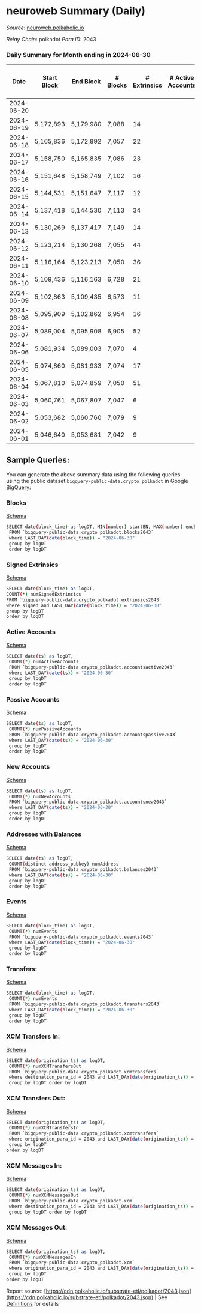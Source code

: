 # neuroweb Summary (Daily)

_Source_: [neuroweb.polkaholic.io](https://neuroweb.polkaholic.io)

*Relay Chain*: polkadot
*Para ID*: 2043



### Daily Summary for Month ending in 2024-06-30


| Date    | Start Block | End Block | # Blocks | # Extrinsics | # Active Accounts | # Passive Accounts | # New Accounts | # Addresses | # Events  | # Transfers ($USD) | # XCM Transfers In ($USD) | # XCM Transfers Out ($USD) | # XCM In | # XCM Out | Issues |
|---------|-------------|-----------|----------|--------------|-------------------|--------------------|----------------|-------------|-----------|--------------------|---------------------------|----------------------------|----------|-----------|--------|
| 2024-06-20 |  |  |  |  |  |  |  |  |  |   |   |   |  |  |  |
| 2024-06-19 | 5,172,893 | 5,179,980 | 7,088 | 14 |  |  |  | 4,602 | 1,837,309 | 81,512  |   |   |  |  |  |
| 2024-06-18 | 5,165,836 | 5,172,892 | 7,057 | 22 |  |  |  | 4,602 | 1,751,639 | 82,116  |   |   |  |  |  |
| 2024-06-17 | 5,158,750 | 5,165,835 | 7,086 | 23 |  |  |  | 4,599 | 1,713,132 | 77,811  |   |   |  |  |  |
| 2024-06-16 | 5,151,648 | 5,158,749 | 7,102 | 16 |  |  |  | 4,599 | 1,653,464 | 77,395  |   |   |  |  |  |
| 2024-06-15 | 5,144,531 | 5,151,647 | 7,117 | 12 |  |  |  | 4,599 | 1,796,596 | 82,639  |   |   |  |  |  |
| 2024-06-14 | 5,137,418 | 5,144,530 | 7,113 | 34 |  |  |  | 4,597 | 1,711,800 | 81,604  |   |   |  |  |  |
| 2024-06-13 | 5,130,269 | 5,137,417 | 7,149 | 14 |  |  |  | 4,593 | 1,844,527 | 79,030  |   |   |  |  |  |
| 2024-06-12 | 5,123,214 | 5,130,268 | 7,055 | 44 |  |  |  | 4,592 | 1,641,462 | 65,494  |   |   |  |  |  |
| 2024-06-11 | 5,116,164 | 5,123,213 | 7,050 | 36 |  |  |  | 4,590 | 1,611,473 | 57,536  |   |   |  |  |  |
| 2024-06-10 | 5,109,436 | 5,116,163 | 6,728 | 21 |  |  |  | 4,585 | 1,684,216 | 62,250  |   |   |  |  |  |
| 2024-06-09 | 5,102,863 | 5,109,435 | 6,573 | 11 |  |  |  | 4,579 | 1,522,055 | 59,751  |   |   |  |  |  |
| 2024-06-08 | 5,095,909 | 5,102,862 | 6,954 | 16 |  |  |  | 4,577 | 1,364,321 | 55,768  |   |   |  |  |  |
| 2024-06-07 | 5,089,004 | 5,095,908 | 6,905 | 52 |  |  |  | 4,574 | 1,648,101 | 62,976  |   |   |  |  |  |
| 2024-06-06 | 5,081,934 | 5,089,003 | 7,070 | 4 |  |  |  | 4,572 | 1,611,758 | 62,763  |   |   |  |  |  |
| 2024-06-05 | 5,074,860 | 5,081,933 | 7,074 | 17 |  |  |  | 4,572 | 1,659,751 | 63,751  |   |   |  |  |  |
| 2024-06-04 | 5,067,810 | 5,074,859 | 7,050 | 51 |  |  |  | 4,572 | 1,557,921 | 59,034  |   |   |  |  |  |
| 2024-06-03 | 5,060,761 | 5,067,807 | 7,047 | 6 |  |  |  | 4,566 | 1,556,001 | 60,160  |   |   |  |  |  |
| 2024-06-02 | 5,053,682 | 5,060,760 | 7,079 | 9 |  |  |  | 4,565 | 1,427,035 | 55,879  |   |   |  |  |  |
| 2024-06-01 | 5,046,640 | 5,053,681 | 7,042 | 9 |  |  |  | 4,564 | 1,616,346 | 66,339  |   |   |  |  |  |

## Sample Queries:
You can generate the above summary data using the following queries using the public dataset `bigquery-public-data.crypto_polkadot` in Google BigQuery:


### Blocks 

[Schema](https://github.com/colorfulnotion/substrate-etl/blob/main/schema/blocks.json)

```bash
SELECT date(block_time) as logDT, MIN(number) startBN, MAX(number) endBN, COUNT(*) numBlocks 
 FROM `bigquery-public-data.crypto_polkadot.blocks2043`  
 where LAST_DAY(date(block_time)) = "2024-06-30" 
 group by logDT 
 order by logDT
```

### Signed Extrinsics 

[Schema](https://github.com/colorfulnotion/substrate-etl/blob/main/schema/extrinsics.json)

```bash
SELECT date(block_time) as logDT, 
COUNT(*) numSignedExtrinsics 
FROM `bigquery-public-data.crypto_polkadot.extrinsics2043`  
where signed and LAST_DAY(date(block_time)) = "2024-06-30" 
group by logDT 
order by logDT
```

### Active Accounts 

[Schema](https://github.com/colorfulnotion/substrate-etl/blob/main/schema/accountsactive.json)

```bash
SELECT date(ts) as logDT, 
 COUNT(*) numActiveAccounts 
 FROM `bigquery-public-data.crypto_polkadot.accountsactive2043` 
 where LAST_DAY(date(ts)) = "2024-06-30" 
 group by logDT 
 order by logDT
```

### Passive Accounts 

[Schema](https://github.com/colorfulnotion/substrate-etl/blob/main/schema/accountspassive.json)

```bash
SELECT date(ts) as logDT, 
 COUNT(*) numPassiveAccounts 
 FROM `bigquery-public-data.crypto_polkadot.accountspassive2043` 
 where LAST_DAY(date(ts)) = "2024-06-30" 
 group by logDT 
 order by logDT
```

### New Accounts 

[Schema](https://github.com/colorfulnotion/substrate-etl/blob/main/schema/accountsnew.json)

```bash
SELECT date(ts) as logDT, 
 COUNT(*) numNewAccounts 
 FROM `bigquery-public-data.crypto_polkadot.accountsnew2043` 
 where LAST_DAY(date(ts)) = "2024-06-30" 
 group by logDT
 order by logDT
```

### Addresses with Balances 

[Schema](https://github.com/colorfulnotion/substrate-etl/blob/main/schema/balances.json)

```bash
SELECT date(ts) as logDT,
 COUNT(distinct address_pubkey) numAddress 
 FROM `bigquery-public-data.crypto_polkadot.balances2043` 
 where LAST_DAY(date(ts)) = "2024-06-30" 
 group by logDT 
 order by logDT
```

### Events 

[Schema](https://github.com/colorfulnotion/substrate-etl/blob/main/schema/events.json)

```bash
SELECT date(block_time) as logDT, 
 COUNT(*) numEvents 
 FROM `bigquery-public-data.crypto_polkadot.events2043` 
 where LAST_DAY(date(block_time)) = "2024-06-30" 
 group by logDT 
 order by logDT
```

### Transfers:

[Schema](https://github.com/colorfulnotion/substrate-etl/blob/main/schema/transfers.json)

```bash
SELECT date(block_time) as logDT, 
 COUNT(*) numEvents 
 FROM `bigquery-public-data.crypto_polkadot.transfers2043` 
 where LAST_DAY(date(block_time)) = "2024-06-30" 
 group by logDT 
 order by logDT
```

### XCM Transfers In: 

[Schema](https://github.com/colorfulnotion/substrate-etl/blob/main/schema/xcmtransfers.json)

```bash
SELECT date(origination_ts) as logDT, 
 COUNT(*) numXCMTransfersOut 
 FROM `bigquery-public-data.crypto_polkadot.xcmtransfers` 
 where destination_para_id = 2043 and LAST_DAY(date(origination_ts)) = "2024-06-30" 
 group by logDT order by logDT
```

### XCM Transfers Out: 

[Schema](https://github.com/colorfulnotion/substrate-etl/blob/main/schema/xcmtransfers.json)

```bash
SELECT date(origination_ts) as logDT, 
 COUNT(*) numXCMTransfersIn 
 FROM `bigquery-public-data.crypto_polkadot.xcmtransfers` 
 where origination_para_id = 2043 and LAST_DAY(date(origination_ts)) = "2024-06-30" 
 group by logDT 
order by logDT
```

### XCM Messages In: 

[Schema](https://github.com/colorfulnotion/substrate-etl/blob/main/schema/xcm.json)

```bash
SELECT date(origination_ts) as logDT, 
 COUNT(*) numXCMMessagesOut 
 FROM `bigquery-public-data.crypto_polkadot.xcm` 
 where destination_para_id = 2043 and LAST_DAY(date(origination_ts)) = "2024-06-30" 
 group by logDT order by logDT
```

### XCM Messages Out: 

[Schema](https://github.com/colorfulnotion/substrate-etl/blob/main/schema/xcm.json)

```bash
SELECT date(origination_ts) as logDT, 
 COUNT(*) numXCMMessagesIn 
 FROM `bigquery-public-data.crypto_polkadot.xcm` 
 where origination_para_id = 2043 and LAST_DAY(date(origination_ts)) = "2024-06-30" 
 group by logDT 
order by logDT
```


Report source: [https://cdn.polkaholic.io/substrate-etl/polkadot/2043.json](https://cdn.polkaholic.io/substrate-etl/polkadot/2043.json) | See [Definitions](/DEFINITIONS.md) for details
